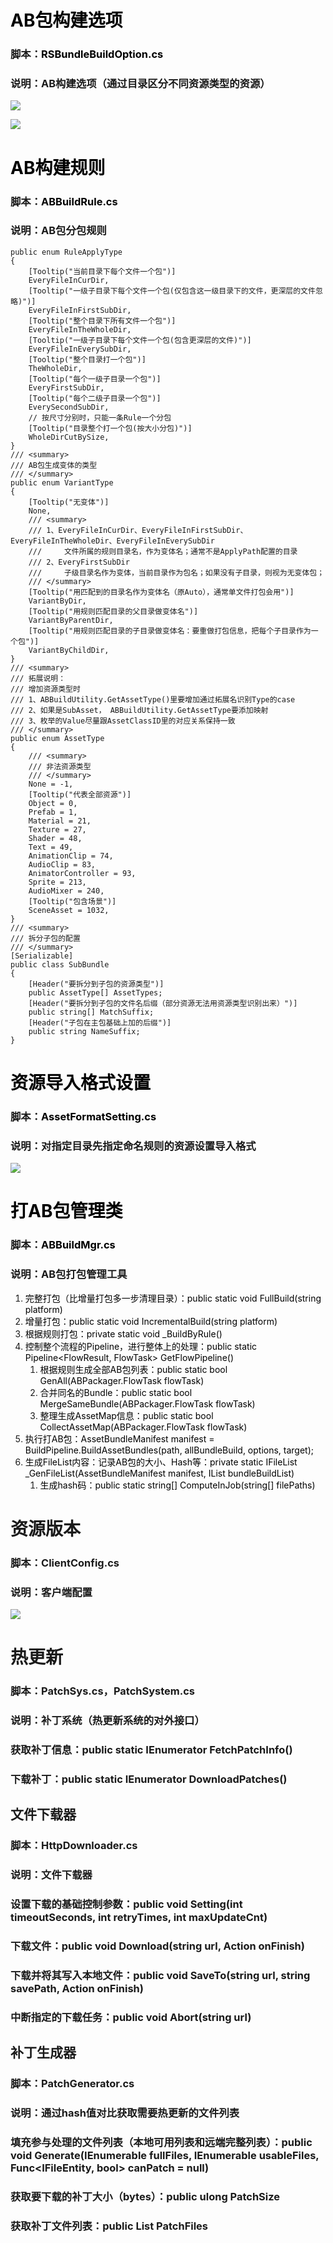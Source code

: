 # <font style="color:black;">AB包构建选项</font>
### 脚本：<font style="color:black;">RSBundleBuildOption.cs</font>
### 说明：AB构建选项（通过目录区分不同资源类型的资源）
![](https://cdn.nlark.com/yuque/0/2024/png/35803056/1723703518369-fab99466-7b2f-4a98-b4b2-317fb9f0e937.png)

![](https://cdn.nlark.com/yuque/0/2024/png/35803056/1723703527138-dd3d7bee-aab8-41f5-9561-68f8abb562fd.png)

# <font style="color:black;">AB构建规则</font>
### 脚本：<font style="color:black;">ABBuildRule.cs</font>
### 说明：AB包分包规则
```plain
public enum RuleApplyType
{
	[Tooltip("当前目录下每个文件一个包")]
	EveryFileInCurDir,
	[Tooltip("一级子目录下每个文件一个包(仅包含这一级目录下的文件，更深层的文件忽略)")]
	EveryFileInFirstSubDir,
	[Tooltip("整个目录下所有文件一个包")]
	EveryFileInTheWholeDir,
	[Tooltip("一级子目录下每个文件一个包(包含更深层的文件)")]
	EveryFileInEverySubDir,
	[Tooltip("整个目录打一个包")]
	TheWholeDir,
	[Tooltip("每个一级子目录一个包")]
	EveryFirstSubDir,
	[Tooltip("每个二级子目录一个包")]
	EverySecondSubDir,
	// 按尺寸分别时，只能一条Rule一个分包
	[Tooltip("目录整个打一个包(按大小分包)")]
	WholeDirCutBySize,
}
/// <summary>
/// AB包生成变体的类型
/// </summary>
public enum VariantType
{
	[Tooltip("无变体")]
	None,
	/// <summary>
	/// 1、EveryFileInCurDir、EveryFileInFirstSubDir、EveryFileInTheWholeDir、EveryFileInEverySubDir
	///		文件所属的规则目录名，作为变体名；通常不是ApplyPath配置的目录
	/// 2、EveryFirstSubDir
	///     子级目录名作为变体，当前目录作为包名；如果没有子目录，则视为无变体包；
	/// </summary>
	[Tooltip("用匹配到的目录名作为变体名（原Auto），通常单文件打包会用")]
	VariantByDir,
	[Tooltip("用规则匹配目录的父目录做变体名")]
	VariantByParentDir,
	[Tooltip("用规则匹配目录的子目录做变体名：要重做打包信息，把每个子目录作为一个包")]
	VariantByChildDir,
}
/// <summary>
/// 拓展说明：
/// 增加资源类型时
/// 1、ABBuildUtility.GetAssetType()里要增加通过拓展名识别Type的case
/// 2、如果是SubAsset， ABBuildUtility.GetAssetType要添加映射
/// 3、枚举的Value尽量跟AssetClassID里的对应关系保持一致
/// </summary>
public enum AssetType
{
	/// <summary>
	/// 非法资源类型
	/// </summary>
	None = -1,
	[Tooltip("代表全部资源")]
	Object = 0,
	Prefab = 1,
	Material = 21,
	Texture = 27,
	Shader = 48,
	Text = 49,
	AnimationClip = 74,
	AudioClip = 83,
	AnimatorController = 93,
	Sprite = 213,
	AudioMixer = 240,
	[Tooltip("包含场景")]
	SceneAsset = 1032,
}
/// <summary>
/// 拆分子包的配置
/// </summary>
[Serializable]
public class SubBundle
{
	[Header("要拆分到子包的资源类型")]
	public AssetType[] AssetTypes;
	[Header("要拆分到子包的文件名后缀（部分资源无法用资源类型识别出来）")]
	public string[] MatchSuffix;
	[Header("子包在主包基础上加的后缀")]
	public string NameSuffix;
}

```

# <font style="color:black;">资源导入格式设置</font>
### 脚本：<font style="color:black;">AssetFormatSetting.cs</font>
### 说明：对指定目录先指定命名规则的资源设置导入格式
![](https://cdn.nlark.com/yuque/0/2024/png/35803056/1723704090926-38abe402-e3ad-411a-9098-ae6cb79b6df8.png)

# <font style="color:black;">打AB包管理类</font>
### 脚本：<font style="color:black;">ABBuildMgr.cs</font>
### 说明：AB包打包管理工具
1. <font style="color:black;">完整打包（比增量打包多一步清理目录）：public static void FullBuild(string platform)</font>
2. <font style="color:black;">增量打包：public static void IncrementalBuild(string platform)</font>
3. <font style="color:black;">根据规则打包：private static void _BuildByRule()</font>
4. <font style="color:black;">控制整个流程的Pipeline，进行整体上的处理：public static Pipeline<FlowResult, FlowTask> GetFlowPipeline()</font>
    1. <font style="color:black;">根据规则生成全部AB包列表：public static bool GenAll(ABPackager.FlowTask flowTask)</font>
    2. <font style="color:black;">合并同名的Bundle：public static bool MergeSameBundle(ABPackager.FlowTask flowTask)</font>
    3. <font style="color:black;">整理生成AssetMap信息：public static bool CollectAssetMap(ABPackager.FlowTask flowTask)</font>
5. <font style="color:black;">执行打AB包：AssetBundleManifest manifest = BuildPipeline.BuildAssetBundles(path, allBundleBuild, options, target);</font>
6. <font style="color:black;">生成FileList内容：记录AB包的大小、Hash等：private static IFileList _GenFileList(AssetBundleManifest manifest, IList<AssetBundleBuild> bundleBuildList)</font>
    1. <font style="color:black;">生成hash码：public static string[] ComputeInJob(string[] filePaths)</font>

# 资源版本
### 脚本：ClientConfig.cs
### 说明：客户端配置
![](https://cdn.nlark.com/yuque/0/2024/png/35803056/1723704774265-c1a023b4-ab0f-4e82-ad61-052a1f5bf6b3.png)

# 热更新
### 脚本：PatchSys.cs，PatchSystem.cs
### 说明：补丁系统（热更新系统的对外接口）
### 获取补丁信息：public static IEnumerator FetchPatchInfo()
### 下载补丁：public static IEnumerator DownloadPatches()
## 文件下载器
### 脚本：HttpDownloader.cs
### 说明：文件下载器
### 设置下载的基础控制参数：public void Setting(int timeoutSeconds, int retryTimes, int maxUpdateCnt)
### 下载文件：public void Download(string url, Action<DownloadResult> onFinish)
### 下载并将其写入本地文件：public void SaveTo(string url, string savePath, Action<DownloadResult> onFinish)
### 中断指定的下载任务：public void Abort(string url)
## 补丁生成器
### 脚本：PatchGenerator.cs
### 说明：通过hash值对比获取需要热更新的文件列表
### 填充参与处理的文件列表（本地可用列表和远端完整列表）：public void Generate(IEnumerable<IFileEntity> fullFiles, IEnumerable<IFileEntity> usableFiles,	Func<IFileEntity, bool> canPatch = null)
### 获取要下载的补丁大小（bytes）：public ulong PatchSize
### 获取补丁文件列表：public List<IFileEntity> PatchFiles
